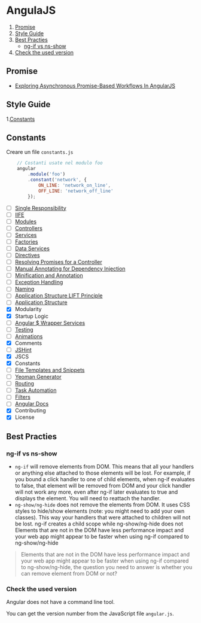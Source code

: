 # AngulaJS
1. [Promise](#promise)
1. [Style Guide](#style-guide)
1. [Best Practies](#best-practies)
   * [ng-if vs ns-show](#ng-if-vs-ns-show)
1. [Check the used version](#check-the-used-version)
 

## Promise
- [Exploring Asynchronous Promise-Based Workflows In AngularJS](http://www.bennadel.com/blog/2772-exploring-asynchronous-promise-based-workflows-in-angularjs.htm)

## Style Guide
1.[Constants](#constants)

## Constants
Creare un file `constants.js`

```javascript
    // Costanti usate nel modulo foo
    angular
        .module('foo')
        .constant('network', {
            ON_LINE: 'network_on_line',
            OFF_LINE: 'network_off_line'
        });
```




- [ ] [Single Responsibility](#single-responsibility)
- [ ] [IIFE](#iife)
- [ ] [Modules](#modules)
- [ ] [Controllers](#controllers)
- [ ] [Services](#services)
- [ ] [Factories](#factories)
- [ ] [Data Services](#data-services)
- [ ] [Directives](#directives)
- [ ] [Resolving Promises for a Controller](#resolving-promises-for-a-controller)
- [ ] [Manual Annotating for Dependency Injection](#manual-annotating-for-dependency-injection)
- [ ] [Minification and Annotation](#minification-and-annotation)
- [ ] [Exception Handling](#exception-handling)
- [ ] [Naming](#naming)
- [ ] [Application Structure LIFT Principle](#application-structure-lift-principle)
- [ ] [Application Structure](#application-structure)
- [x] Modularity
- [x] Startup Logic
- [ ] [Angular $ Wrapper Services](#angular--wrapper-services)
- [ ] [Testing](#testing)
- [ ] [Animations](#animations)
- [x] Comments
- [ ] [JSHint](#js-hint)
- [x] JSCS
- [x] Constants
- [ ] [File Templates and Snippets](#file-templates-and-snippets)
- [ ] [Yeoman Generator](#yeoman-generator)
- [ ] [Routing](#routing)
- [ ] [Task Automation](#task-automation)
- [ ] [Filters](#filters)
- [ ] [Angular Docs](#angular-docs)
- [x] Contributing
- [x] License

## Best Practies
### ng-if vs ns-show

- `ng-if` will remove elements from DOM. This means that all your handlers or anything else attached to those elements will be lost. For example, if you bound a click handler to one of child elements, when ng-if evaluates to false, that element will be removed from DOM and your click handler will not work any more, even after ng-if later evaluates to true and displays the element. You will need to reattach the handler.
- `ng-show/ng-hide` does not remove the elements from DOM. It uses CSS styles to hide/show elements (note: you might need to add your own classes). This way your handlers that were attached to children will not be lost.
ng-if creates a child scope while ng-show/ng-hide does not
Elements that are not in the DOM have less performance impact and your web app might appear to be faster when using ng-if compared to ng-show/ng-hide

> Elements that are not in the DOM have less performance impact and your web app might appear to be faster when using ng-if compared to ng-show/ng-hide, the question you need to answer is whether you can remove element from DOM or not?

### Check the used version
Angular does not have a command line tool.

You can get the version number from the JavaScript file `angular.js`.
